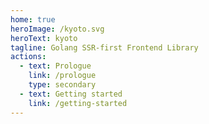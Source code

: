 ```yaml
---
home: true
heroImage: /kyoto.svg
heroText: kyoto
tagline: Golang SSR-first Frontend Library
actions:
  - text: Prologue
    link: /prologue
    type: secondary
  - text: Getting started
    link: /getting-started
---
```

